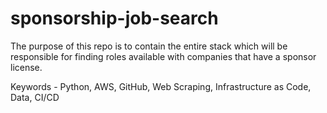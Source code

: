 # sponsorship-job-search
The purpose of this repo is to contain the entire stack which will be responsible for finding roles available with companies that have a sponsor license. 

Keywords - Python, AWS, GitHub, Web Scraping, Infrastructure as Code, Data, CI/CD
